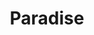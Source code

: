 ---
pid: fs274
title: Paradise
location_transcription: Albert St
coordinates: "[-75.119388709999, 39.981000549653]"
zipcode: '19125'
gen_neighborhood: River Wards
neighborhood: Fishtown,Kensington
outside_phl: 
age: '6'
age_range: 6-13
instagram: 
image_file_name: fs_274.jpg
proposal_transcription: 
topic: Unknown
topic_summary: '0'
type: Other No Form
keywords_other: 
credit: Alianis Mojica
image_labels: 
twitter: 
facebook: 
permalink: "/monuments/fs274/"
layout: item-page
---
